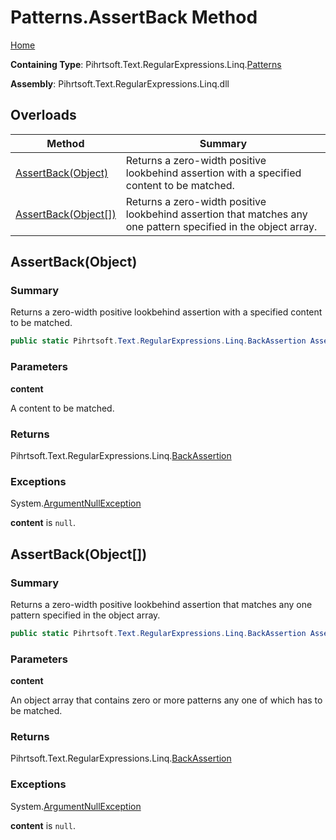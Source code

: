 # Patterns\.AssertBack Method

[Home](../../../../../../README.md)

**Containing Type**: Pihrtsoft\.Text\.RegularExpressions\.Linq\.[Patterns](../README.md)

**Assembly**: Pihrtsoft\.Text\.RegularExpressions\.Linq\.dll

## Overloads

| Method | Summary |
| ------ | ------- |
| [AssertBack(Object)](#Pihrtsoft_Text_RegularExpressions_Linq_Patterns_AssertBack_System_Object_) | Returns a zero\-width positive lookbehind assertion with a specified content to be matched\. |
| [AssertBack(Object\[\])](#Pihrtsoft_Text_RegularExpressions_Linq_Patterns_AssertBack_System_Object___) | Returns a zero\-width positive lookbehind assertion that matches any one pattern specified in the object array\. |

## AssertBack\(Object\) <a name="Pihrtsoft_Text_RegularExpressions_Linq_Patterns_AssertBack_System_Object_"></a>

### Summary

Returns a zero\-width positive lookbehind assertion with a specified content to be matched\.

```csharp
public static Pihrtsoft.Text.RegularExpressions.Linq.BackAssertion AssertBack(object content)
```

### Parameters

**content**

A content to be matched\.

### Returns

Pihrtsoft\.Text\.RegularExpressions\.Linq\.[BackAssertion](../../BackAssertion/README.md)

### Exceptions

System\.[ArgumentNullException](https://docs.microsoft.com/en-us/dotnet/api/system.argumentnullexception)

**content** is `null`\.

## AssertBack\(Object\[\]\) <a name="Pihrtsoft_Text_RegularExpressions_Linq_Patterns_AssertBack_System_Object___"></a>

### Summary

Returns a zero\-width positive lookbehind assertion that matches any one pattern specified in the object array\.

```csharp
public static Pihrtsoft.Text.RegularExpressions.Linq.BackAssertion AssertBack(params object[] content)
```

### Parameters

**content**

An object array that contains zero or more patterns any one of which has to be matched\.

### Returns

Pihrtsoft\.Text\.RegularExpressions\.Linq\.[BackAssertion](../../BackAssertion/README.md)

### Exceptions

System\.[ArgumentNullException](https://docs.microsoft.com/en-us/dotnet/api/system.argumentnullexception)

**content** is `null`\.

